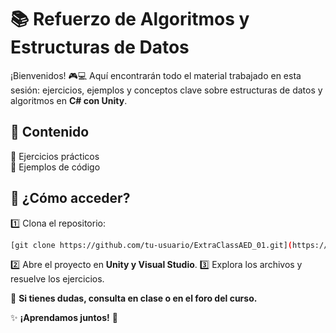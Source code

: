 # 📚 Refuerzo de Algoritmos y Estructuras de Datos

¡Bienvenidos! 🎮💻 Aquí encontrarán todo el material trabajado en esta sesión: ejercicios, ejemplos y conceptos clave sobre estructuras de datos y algoritmos en **C# con Unity**.

## 📌 Contenido
🔹 Ejercicios prácticos  
🔹 Ejemplos de código  

## 🚀 ¿Cómo acceder?
1️⃣ Clona el repositorio:
```bash
[git clone https://github.com/tu-usuario/ExtraClassAED_01.git](https://github.com/sowTecsup/TecsupLinkedLists)
```
2️⃣ Abre el proyecto en **Unity y Visual Studio**.
3️⃣ Explora los archivos y resuelve los ejercicios.

📢 **Si tienes dudas, consulta en clase o en el foro del curso.**

✨ **¡Aprendamos juntos!** 🚀


